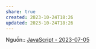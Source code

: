 ```yaml
---
share: true
created: 2023-10-24T18:26
updated: 2023-10-24T18:26
---
```

Nguồn:: [JavaScript - 2023-07-05](https://chat.stackoverflow.com/transcript/message/56480160#56480160)